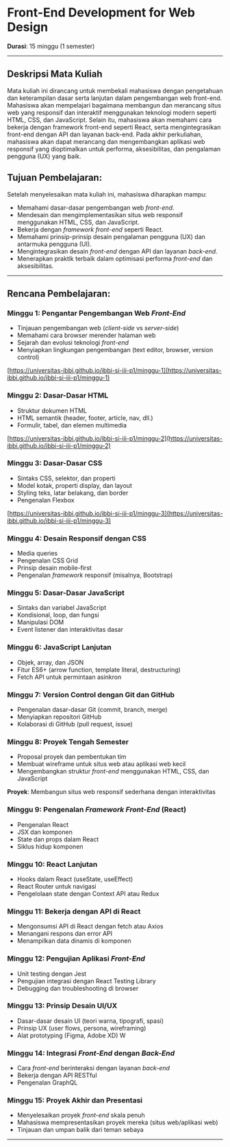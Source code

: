 # Front-End Development for Web Design
**Durasi**: 15 minggu (1 semester)

---

## **Deskripsi Mata Kuliah**  
Mata kuliah ini dirancang untuk membekali mahasiswa dengan pengetahuan dan keterampilan dasar serta lanjutan dalam pengembangan web front-end. Mahasiswa akan mempelajari bagaimana membangun dan merancang situs web yang responsif dan interaktif menggunakan teknologi modern seperti HTML, CSS, dan JavaScript. Selain itu, mahasiswa akan memahami cara bekerja dengan framework front-end seperti React, serta mengintegrasikan front-end dengan API dan layanan back-end. Pada akhir perkuliahan, mahasiswa akan dapat merancang dan mengembangkan aplikasi web responsif yang dioptimalkan untuk performa, aksesibilitas, dan pengalaman pengguna (UX) yang baik.


## **Tujuan Pembelajaran**:
Setelah menyelesaikan mata kuliah ini, mahasiswa diharapkan mampu:
- Memahami dasar-dasar pengembangan web *front-end*.
- Mendesain dan mengimplementasikan situs web responsif menggunakan HTML, CSS, dan JavaScript.
- Bekerja dengan *framework* *front-end* seperti React.
- Memahami prinsip-prinsip desain pengalaman pengguna (UX) dan antarmuka pengguna (UI).
- Mengintegrasikan desain *front-end* dengan API dan layanan *back-end*.
- Menerapkan praktik terbaik dalam optimisasi performa *front-end* dan aksesibilitas.

---

## **Rencana Pembelajaran**:

### **Minggu 1**: Pengantar Pengembangan Web *Front-End*
- Tinjauan pengembangan web (*client-side* vs *server-side*)
- Memahami cara browser merender halaman web
- Sejarah dan evolusi teknologi *front-end*
- Menyiapkan lingkungan pengembangan (text editor, browser, version control)

[https://universitas-ibbi.github.io/ibbi-si-iii-p1/minggu-1](https://universitas-ibbi.github.io/ibbi-si-iii-p1/minggu-1)

### **Minggu 2**: Dasar-Dasar HTML
- Struktur dokumen HTML
- HTML semantik (header, footer, article, nav, dll.)
- Formulir, tabel, dan elemen multimedia

[https://universitas-ibbi.github.io/ibbi-si-iii-p1/minggu-2](https://universitas-ibbi.github.io/ibbi-si-iii-p1/minggu-2)

### **Minggu 3**: Dasar-Dasar CSS
- Sintaks CSS, selektor, dan properti
- Model kotak, properti display, dan layout
- Styling teks, latar belakang, dan border
- Pengenalan Flexbox

[https://universitas-ibbi.github.io/ibbi-si-iii-p1/minggu-3](https://universitas-ibbi.github.io/ibbi-si-iii-p1/minggu-3)

### **Minggu 4**: Desain Responsif dengan CSS
- Media queries
- Pengenalan CSS Grid
- Prinsip desain mobile-first
- Pengenalan *framework* responsif (misalnya, Bootstrap)

### **Minggu 5**: Dasar-Dasar JavaScript
- Sintaks dan variabel JavaScript
- Kondisional, loop, dan fungsi
- Manipulasi DOM
- Event listener dan interaktivitas dasar

### **Minggu 6**: JavaScript Lanjutan
- Objek, array, dan JSON
- Fitur ES6+ (arrow function, template literal, destructuring)
- Fetch API untuk permintaan asinkron

### **Minggu 7**: Version Control dengan Git dan GitHub
- Pengenalan dasar-dasar Git (commit, branch, merge)
- Menyiapkan repositori GitHub
- Kolaborasi di GitHub (pull request, issue)

### **Minggu 8**: Proyek Tengah Semester
- Proposal proyek dan pembentukan tim
- Membuat wireframe untuk situs web atau aplikasi web kecil
- Mengembangkan struktur *front-end* menggunakan HTML, CSS, dan JavaScript

**Proyek**: Membangun situs web responsif sederhana dengan interaktivitas

### **Minggu 9**: Pengenalan *Framework* *Front-End* (React)
- Pengenalan React
- JSX dan komponen
- State dan props dalam React
- Siklus hidup komponen

### **Minggu 10**: React Lanjutan
- Hooks dalam React (useState, useEffect)
- React Router untuk navigasi
- Pengelolaan state dengan Context API atau Redux

### **Minggu 11**: Bekerja dengan API di React
- Mengonsumsi API di React dengan fetch atau Axios
- Menangani respons dan error API
- Menampilkan data dinamis di komponen

### **Minggu 12**: Pengujian Aplikasi *Front-End*
- Unit testing dengan Jest
- Pengujian integrasi dengan React Testing Library
- Debugging dan troubleshooting di browser

### **Minggu 13**: Prinsip Desain UI/UX
- Dasar-dasar desain UI (teori warna, tipografi, spasi)
- Prinsip UX (user flows, persona, wireframing)
- Alat prototyping (Figma, Adobe XD)
W
### **Minggu 14**: Integrasi *Front-End* dengan *Back-End*
- Cara *front-end* berinteraksi dengan layanan *back-end*
- Bekerja dengan API RESTful
- Pengenalan GraphQL

### **Minggu 15**: Proyek Akhir dan Presentasi
- Menyelesaikan proyek *front-end* skala penuh
- Mahasiswa mempresentasikan proyek mereka (situs web/aplikasi web)
- Tinjauan dan umpan balik dari teman sebaya

---